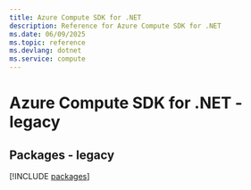 ```yaml
---
title: Azure Compute SDK for .NET
description: Reference for Azure Compute SDK for .NET
ms.date: 06/09/2025
ms.topic: reference
ms.devlang: dotnet
ms.service: compute
---
```

# Azure Compute SDK for .NET - legacy
## Packages - legacy
[!INCLUDE [packages](compute-index.md)]